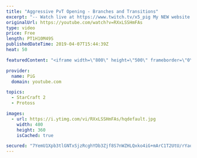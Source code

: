 ```yaml
---
title: "Aggressive PvT Opening - Branches and Transitions"
excerpt: "-- Watch live at https://www.twitch.tv/x5_pig My NEW website: https://pigstarcraft.com/ My Twitter: https://twitter.com/x5_PiG My Instagram: https://www.instagram.com/pigsc2/ My Facebook: https://www.facebook.com/PiGSC2/  Link to my Discord: https://discordapp.com/invite/SkhbzCM  The Book of FILTH: https://docs.google.com/document/d/17IX0S9Lu4ALiaOq0J0xkeBu4ZCZzXhH9ePtbmYUHQ0U/edit#heading=h.jut01of6fy4j"
originalUrl: https://youtube.com/watch?v=RXxLSSHmFAs
type: video
price: Free
length: PT1H10M49S
publishedDateTime: 2019-04-07T15:44:39Z
heat: 50

featuredContent: "<iframe width=\"800\" height=\"500\" frameborder=\"0\" src=\"https://www.youtube.com/embed/RXxLSSHmFAs\" allow=\"accelerometer; autoplay; encrypted-media; gyroscope; picture-in-picture\" allowfullscreen></iframe>"

provider:
  name: PiG
  domain: youtube.com

topics:
  - StarCraft 2
  - Protoss

images:
  - url: https://i.ytimg.com/vi/RXxLSSHmFAs/hqdefault.jpg
    width: 480
    height: 360
    isCached: true

secured: "7YemU1Xpb3tlGNTxSjzRcghYDb3Zjf8S7nWZHLQxko4iG+mArC1T2UtU/rYao3g++LOSNVyJCpEhjdxbwcBW7ktQzzuNjBgZvHluqhdU4tAXQJcv5V0WOSnpjMTQEWef7EFdPtfTFMRGxCKo2MXp6c8TDb5QSjKY3IQg2yn6l30lSVmHk8mt75rZ8Kf4bV8Z+9V8YofyyMeEFj5jSEsz8PuzO5Eo4QbV2sJ5IOV61kdkzU8CLl1Ulex6qIapAbedPBogeX7fSNTXjYKjgmkNvBVBtZUY+SHUUBGBAajrd/EaQ/yuRVc13DT4KZO/Jehqd43dxEyWmZGeU3EF8X5J1DlYmOajCB3jCvPY6oug9Wq6jvqusoLDQrdQLeWEA1Vz8TA0Si5H6JfkvUmMY43UiPjyQhMeufIqKe8gSN0QtW0=;W07URcgr09CysJJm0LTQjw=="
---
```


